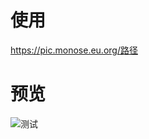 ﻿# 使用
https://pic.monose.eu.org/路径

# 预览
![测试](https://pic.monose.eu.org/website/website/welcome-cover.jpg)
